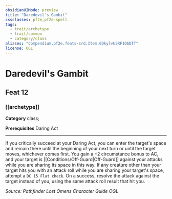 ```yaml
---
obsidianUIMode: preview
title: "Daredevil's Gambit"
cssclasses: pf2e,pf2e-spell
tags:
  - trait/archetype
  - trait/common
  - category/class
aliases: "Compendium.pf2e.feats-srd.Item.6DkylvU5RF1O6DTT"
license: OGL
---
```

# Daredevil's Gambit
## Feat 12
### [[archetype]]

**Category** class; 



**Prerequisites** Daring Act
* * *
If you critically succeed at your Daring Act, you can enter the target's space and remain there until the beginning of your next turn or until the target moves, whichever comes first. You gain a +2 circumstance bonus to AC, and your target is [[Conditions/Off-Guard|Off-Guard]] against your attacks while you are sharing its space in this way. If any creature other than your target hits you with an attack roll while you are sharing your target's space, attempt a `DC 15 Flat check`. On a success, resolve the attack against the target instead of you, using the same attack roll result that hit you.

*Source: Pathfinder Lost Omens Character Guide*
*OGL*